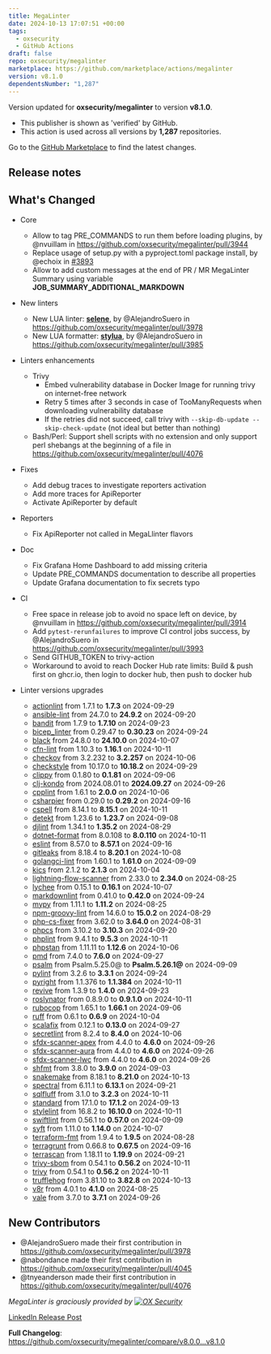 ```yaml
---
title: MegaLinter
date: 2024-10-13 17:07:51 +00:00
tags:
  - oxsecurity
  - GitHub Actions
draft: false
repo: oxsecurity/megalinter
marketplace: https://github.com/marketplace/actions/megalinter
version: v8.1.0
dependentsNumber: "1,287"
---
```



Version updated for **oxsecurity/megalinter** to version **v8.1.0**.
- This publisher is shown as 'verified' by GitHub.
- This action is used across all versions by **1,287** repositories.

Go to the [GitHub Marketplace](https://github.com/marketplace/actions/megalinter) to find the latest changes.

## Release notes

## What's Changed

- Core
  - Allow to tag PRE_COMMANDS to run them before loading plugins, by @nvuillam in <https://github.com/oxsecurity/megalinter/pull/3944>
  - Replace usage of setup.py with a pyproject.toml package install, by @echoix in [#3893](https://github.com/oxsecurity/megalinter/pull/3893)
  - Allow to add custom messages at the end of PR / MR MegaLinter Summary using variable **JOB_SUMMARY_ADDITIONAL_MARKDOWN**

- New linters
  - New LUA linter: [**selene**](https://github.com/Kampfkarren/selene), by @AlejandroSuero in <https://github.com/oxsecurity/megalinter/pull/3978>
  - New LUA formatter: [**stylua**](https://github.com/JohnnyMorganz/StyLua), by @AlejandroSuero in <https://github.com/oxsecurity/megalinter/pull/3985>

- Linters enhancements
  - Trivy
    - Embed vulnerability database in Docker Image for running trivy on internet-free network
    - Retry 5 times after 3 seconds in case of TooManyRequests when downloading vulnerability database
    - If the retries did not succeed, call trivy with `--skip-db-update --skip-check-update` (not ideal but better than nothing)
  - Bash/Perl: Support shell scripts with no extension and only support perl shebangs at the beginning of a file in <https://github.com/oxsecurity/megalinter/pull/4076>

- Fixes
  - Add debug traces to investigate reporters activation
  - Add more traces for ApiReporter
  - Activate ApiReporter by default

- Reporters
  - Fix ApiReporter not called in MegaLlinter flavors

- Doc
  - Fix Grafana Home Dashboard to add missing criteria
  - Update PRE_COMMANDS documentation to describe all properties
  - Update Grafana documentation to fix secrets typo

- CI
  - Free space in release job to avoid no space left on device, by @nvuillam in <https://github.com/oxsecurity/megalinter/pull/3914>
  - Add `pytest-rerunfailures` to improve CI control jobs success, by @AlejandroSuero in <https://github.com/oxsecurity/megalinter/pull/3993>
  - Send GITHUB_TOKEN to trivy-action
  - Workaround to avoid to reach Docker Hub rate limits: Build & push first on ghcr.io, then login to docker hub, then push to docker hub

- Linter versions upgrades
  - [actionlint](https://rhysd.github.io/actionlint/) from 1.7.1 to **1.7.3** on 2024-09-29
  - [ansible-lint](https://ansible-lint.readthedocs.io/) from 24.7.0 to **24.9.2** on 2024-09-20
  - [bandit](https://bandit.readthedocs.io/en/latest/) from 1.7.9 to **1.7.10** on 2024-09-23
  - [bicep_linter](https://learn.microsoft.com/en-us/azure/azure-resource-manager/bicep/linter) from 0.29.47 to **0.30.23** on 2024-09-24
  - [black](https://black.readthedocs.io/en/stable/) from 24.8.0 to **24.10.0** on 2024-10-07
  - [cfn-lint](https://github.com/aws-cloudformation/cfn-lint) from 1.10.3 to **1.16.1** on 2024-10-11
  - [checkov](https://www.checkov.io/) from 3.2.232 to **3.2.257** on 2024-10-06
  - [checkstyle](https://checkstyle.org/) from 10.17.0 to **10.18.2** on 2024-09-29
  - [clippy](https://github.com/rust-lang/rust-clippy) from 0.1.80 to **0.1.81** on 2024-09-06
  - [clj-kondo](https://github.com/borkdude/clj-kondo) from 2024.08.01 to **2024.09.27** on 2024-09-26
  - [cpplint](https://github.com/cpplint/cpplint) from 1.6.1 to **2.0.0** on 2024-10-06
  - [csharpier](https://csharpier.com/) from 0.29.0 to **0.29.2** on 2024-09-16
  - [cspell](https://github.com/streetsidesoftware/cspell/tree/master/packages/cspell) from 8.14.1 to **8.15.1** on 2024-10-11
  - [detekt](https://detekt.dev/) from 1.23.6 to **1.23.7** on 2024-09-08
  - [djlint](https://djlint.com/) from 1.34.1 to **1.35.2** on 2024-08-29
  - [dotnet-format](https://docs.microsoft.com/en-us/dotnet/core/tools/dotnet-format) from 8.0.108 to **8.0.110** on 2024-10-11
  - [eslint](https://eslint.org) from 8.57.0 to **8.57.1** on 2024-09-16
  - [gitleaks](https://github.com/gitleaks/gitleaks) from 8.18.4 to **8.20.1** on 2024-10-08
  - [golangci-lint](https://golangci-lint.run/) from 1.60.1 to **1.61.0** on 2024-09-09
  - [kics](https://www.kics.io) from 2.1.2 to **2.1.3** on 2024-10-04
  - [lightning-flow-scanner](https://github.com/Lightning-Flow-Scanner) from 2.33.0 to **2.34.0** on 2024-08-25
  - [lychee](https://lychee.cli.rs) from 0.15.1 to **0.16.1** on 2024-10-07
  - [markdownlint](https://github.com/DavidAnson/markdownlint) from 0.41.0 to **0.42.0** on 2024-09-24
  - [mypy](https://mypy.readthedocs.io/en/stable/) from 1.11.1 to **1.11.2** on 2024-08-25
  - [npm-groovy-lint](https://nvuillam.github.io/npm-groovy-lint/) from 14.6.0 to **15.0.2** on 2024-08-29
  - [php-cs-fixer](https://cs.symfony.com/) from 3.62.0 to **3.64.0** on 2024-08-31
  - [phpcs](https://github.com/PHPCSStandards/PHP_CodeSniffer) from 3.10.2 to **3.10.3** on 2024-09-20
  - [phplint](https://github.com/overtrue/phplint) from 9.4.1 to **9.5.3** on 2024-10-11
  - [phpstan](https://phpstan.org/) from 1.11.11 to **1.12.6** on 2024-10-06
  - [pmd](https://pmd.github.io/) from 7.4.0 to **7.6.0** on 2024-09-27
  - [psalm](https://psalm.dev) from Psalm.5.25.0@ to **Psalm.5.26.1@** on 2024-09-09
  - [pylint](https://pylint.readthedocs.io) from 3.2.6 to **3.3.1** on 2024-09-24
  - [pyright](https://github.com/Microsoft/pyright) from 1.1.376 to **1.1.384** on 2024-10-11
  - [revive](https://revive.run/) from 1.3.9 to **1.4.0** on 2024-09-23
  - [roslynator](https://github.com/dotnet/Roslynator) from 0.8.9.0 to **0.9.1.0** on 2024-10-11
  - [rubocop](https://rubocop.org/) from 1.65.1 to **1.66.1** on 2024-09-06
  - [ruff](https://github.com/astral-sh/ruff) from 0.6.1 to **0.6.9** on 2024-10-04
  - [scalafix](https://scalacenter.github.io/scalafix/) from 0.12.1 to **0.13.0** on 2024-09-27
  - [secretlint](https://github.com/secretlint/secretlint) from 8.2.4 to **8.4.0** on 2024-10-06
  - [sfdx-scanner-apex](https://forcedotcom.github.io/sfdx-scanner/) from 4.4.0 to **4.6.0** on 2024-09-26
  - [sfdx-scanner-aura](https://forcedotcom.github.io/sfdx-scanner/) from 4.4.0 to **4.6.0** on 2024-09-26
  - [sfdx-scanner-lwc](https://forcedotcom.github.io/sfdx-scanner/) from 4.4.0 to **4.6.0** on 2024-09-26
  - [shfmt](https://github.com/mvdan/sh) from 3.8.0 to **3.9.0** on 2024-09-03
  - [snakemake](https://snakemake.readthedocs.io/en/stable/) from 8.18.1 to **8.21.0** on 2024-10-13
  - [spectral](https://docs.stoplight.io/docs/spectral/674b27b261c3c-overview) from 6.11.1 to **6.13.1** on 2024-09-21
  - [sqlfluff](https://www.sqlfluff.com/) from 3.1.0 to **3.2.3** on 2024-10-11
  - [standard](https://standardjs.com/) from 17.1.0 to **17.1.2** on 2024-09-13
  - [stylelint](https://stylelint.io) from 16.8.2 to **16.10.0** on 2024-10-11
  - [swiftlint](https://github.com/realm/SwiftLint) from 0.56.1 to **0.57.0** on 2024-09-09
  - [syft](https://github.com/anchore/syft) from 1.11.0 to **1.14.0** on 2024-10-07
  - [terraform-fmt](https://developer.hashicorp.com/terraform/cli/commands/fmt) from 1.9.4 to **1.9.5** on 2024-08-28
  - [terragrunt](https://terragrunt.gruntwork.io) from 0.66.8 to **0.67.5** on 2024-09-16
  - [terrascan](https://runterrascan.io/) from 1.18.11 to **1.19.9** on 2024-09-21
  - [trivy-sbom](https://aquasecurity.github.io/trivy/) from 0.54.1 to **0.56.2** on 2024-10-11
  - [trivy](https://aquasecurity.github.io/trivy/) from 0.54.1 to **0.56.2** on 2024-10-11
  - [trufflehog](https://github.com/trufflesecurity/trufflehog) from 3.81.10 to **3.82.8** on 2024-10-13
  - [v8r](https://github.com/chris48s/v8r) from 4.0.1 to **4.1.0** on 2024-08-25
  - [vale](https://vale.sh/) from 3.7.0 to **3.7.1** on 2024-09-26

## New Contributors
* @AlejandroSuero made their first contribution in https://github.com/oxsecurity/megalinter/pull/3978
* @nabondance made their first contribution in https://github.com/oxsecurity/megalinter/pull/4045
* @tnyeanderson made their first contribution in https://github.com/oxsecurity/megalinter/pull/4076

_MegaLinter is graciously provided by [![OX Security](https://www.ox.security/wp-content/uploads/2022/06/logo.svg?ref=megalinter_comment)](https://www.ox.security/?ref=megalinter)_

[LinkedIn Release Post](https://www.linkedin.com/posts/nicolas-vuillamy_megalinter-v810-release-activity-7251192696432660480-T4VZ?utm_source=share&utm_medium=member_desktop)

**Full Changelog**: https://github.com/oxsecurity/megalinter/compare/v8.0.0...v8.1.0
